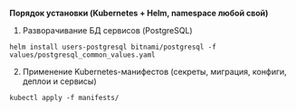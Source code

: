**Порядок установки (Kubernetes + Helm, namespace любой свой)**
1. Разворачивание БД сервисов (PostgreSQL)
```
helm install users-postgresql bitnami/postgresql -f values/postgresql_common_values.yaml
```
2. Применение Kubernetes-манифестов (секреты, миграция, конфиги, деплои и сервисы)
```
kubectl apply -f manifests/
```